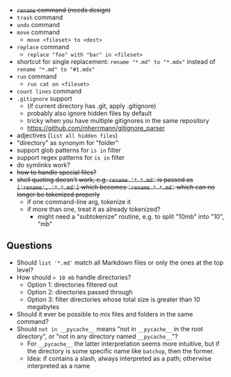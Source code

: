 - ~~`rename` command (needs design)~~
- `trash` command
- `undo` command
- `move` command
    - `move <fileset> to <dest>`
- `replace` command
    - `replace "foo" with "bar" in <fileset>`
- shortcut for single replacement: `rename "*.md" to "*.mdx"` instead of `rename "*.md" to "#1.mdx"`
- `run` command
    - `run cat on <fileset>`
- `count lines` command
- `.gitignore` support
    - (if current directory has .git, apply .gitignore)
    - probably also ignore hidden files by default
    - tricky when you have multiple gitignores in the same repository
    - <https://github.com/mherrmann/gitignore_parser>
- adjectives (`list all hidden files`)
- "directory" as synonym for "folder"
- support glob patterns for `is in` filter
- support regex patterns for `is in` filter
- do symlinks work?
- ~~how to handle special files?~~
- ~~shell quoting doesn't work, e.g. `rename '* *.md'` is passed as `['rename', '* *.md']` which becomes `'rename * *.md'` which can no longer be tokenized properly~~
    - if one command-line arg, tokenize it
    - if more than one, treat it as already tokenized?
        - might need a "subtokenize" routine, e.g. to split "10mb" into "10", "mb"

## Questions
- Should `list '*.md'` match all Markdown files or only the ones at the top level?
- How should `> 10 mb` handle directories?
    - Option 1: directories filtered out
    - Option 2: directories passed through
    - Option 3: filter directories whose total size is greater than 10 megabytes
- Should it ever be possible to mix files and folders in the same command?
- Should `not in __pycache__` means "not in `__pycache__` in the root directory", or
  "not in any directory named `__pycache__`"?
    - For `__pycache__` the latter interpretation seems more intuitive, but if the directory is
      some specific name like `batchop`, then the former.
    - Idea: if contains a slash, always interpreted as a path; otherwise interpreted as a name

